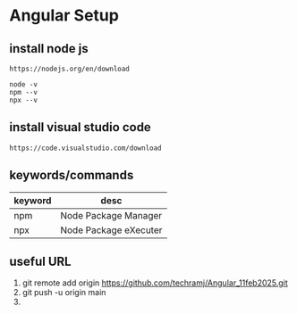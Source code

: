 
# Angular Setup
## install node js
    https://nodejs.org/en/download

```
node -v
npm --v
npx --v
```

## install visual studio code
    https://code.visualstudio.com/download


## keywords/commands
| keyword | desc |
|---------|------|
|npm      | Node Package Manager|
|npx      | Node Package eXecuter |


## useful URL
1. git remote add origin https://github.com/techramj/Angular_11feb2025.git
2. git push -u origin main
3. 